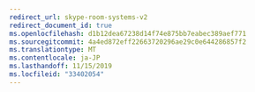 ```yaml
---
redirect_url: skype-room-systems-v2
redirect_document_id: true
ms.openlocfilehash: d1b12dea67238d14f74e875bb7eabec389aef771
ms.sourcegitcommit: 4a4ed872eff22663720296ae29c0e644286857f2
ms.translationtype: MT
ms.contentlocale: ja-JP
ms.lasthandoff: 11/15/2019
ms.locfileid: "33402054"
---
```

